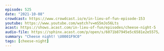 ```yaml
---
episode: 525
date: "2021-10-08"
crowdcast: https://www.crowdcast.io/e/in-lieu-of-fun-episode-153
youtube: https://www.youtube.com/watch?v=mS5mJo56Lts
acast: https://shows.acast.com/in-lieu-of-fun/episodes/cheese-night-5
audio-file: https://sphinx.acast.com/p/open/s/6071b87945e5c6581e2e5575/e/6164b03b985bd40016126e20/media.mp3
summary: "Cheese night! \U0001F9C0"
tags: [cheese-night]
---
```

